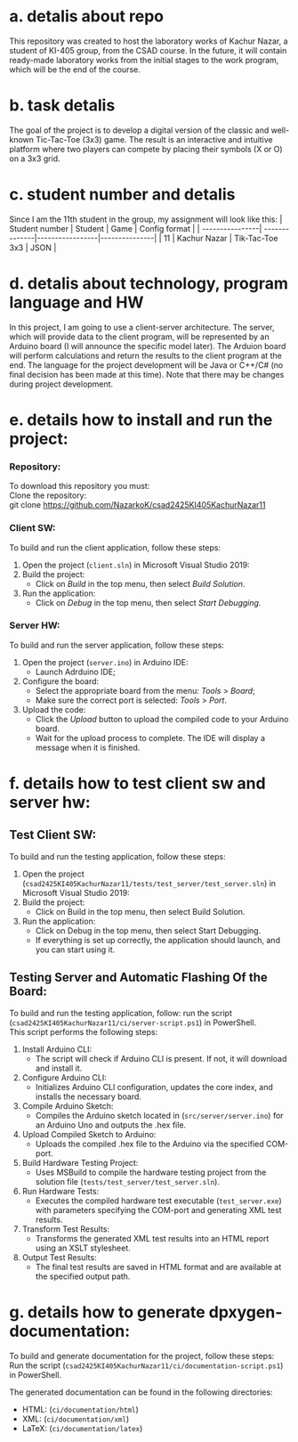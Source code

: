 # a. detalis about repo
  This repository was created to host the laboratory works of Kachur Nazar, a student of KI-405 group, from the CSAD course. In the future, it will contain ready-made laboratory works from the initial stages to the work program, which will be the end of the course.
	
# b. task detalis
  The goal of the project is to develop a digital version of the classic and well-known Tic-Tac-Toe (3x3) game. The result is an interactive and intuitive platform where two players can compete by placing their symbols (X or O) on a 3x3 grid.
	
# c. student number and detalis
  Since I am the 11th student in the group, my assignment will look like this:
  | Student number  | Student       | Game            | Config format |
  | ----------------| --------------|-----------------|---------------|
  | 11              | Kachur Nazar  | Tik-Tac-Toe 3x3 | JSON          |
	
# d. detalis about technology, program language and HW
  In this project, I am going to use a client-server architecture. The server, which will provide data to the client program, will be represented by an Arduino board (I will announce the specific model later). The Arduion board will perform calculations and return the results to the client program at the end. The language for the project development will be Java or C++/C# (no final decision has been made at this time). Note that there may be changes during project development.
  
# e. details how to install and run the project:
### Repository:
To download this repository you must:  
Clone the repository:  
git clone https://github.com/NazarkoK/csad2425KI405KachurNazar11 

### Client SW:
To build and run the client application, follow these steps:
1. Open the project (`client.sln`) in Microsoft Visual Studio 2019:
2. Build the project:
   - Click on *Build* in the top menu, then select *Build Solution*.
3. Run the application:
   - Click on *Debug* in the top menu, then select *Start Debugging*.

### Server HW:
To build and run the server application, follow these steps:
1. Open the project (`server.ino`) in Arduino IDE:
   - Launch Adrduino IDE;
2. Configure the board:
   - Select the appropriate board from the menu: *Tools* > *Board*;
   - Make sure the correct port is selected: *Tools* > *Port*.
3. Upload the code:
   - Click the *Upload* button to upload the compiled code to your Arduino board.
   - Wait for the upload process to complete. The IDE will display a message when it is finished.

# f. details how to test client sw and server hw:   
## Test Client SW:
To build and run the testing application, follow these steps:
1. Open the project (`csad2425KI405KachurNazar11/tests/test_server/test_server.sln`) in Microsoft Visual Studio 2019:
2. Build the project:
   - Click on Build in the top menu, then select Build Solution.
3. Run the application:
   - Click on Debug in the top menu, then select Start Debugging.
   - If everything is set up correctly, the application should launch, and you can start using it.

## Testing Server and Automatic Flashing Of the Board:  
To build and run the testing application, follow: run the script (`csad2425KI405KachurNazar11/ci/server-script.ps1`) in PowerShell.  
This script performs the following steps:
1. Install Arduino CLI: 
   - The script will check if Arduino CLI is present. If not, it will download and install it.
2. Configure Arduino CLI: 
   - Initializes Arduino CLI configuration, updates the core index, and installs the necessary board.
3. Compile Arduino Sketch: 
   - Compiles the Arduino sketch located in (`src/server/server.ino`) for an Arduino Uno and outputs the .hex file.
4. Upload Compiled Sketch to Arduino: 
   - Uploads the compiled .hex file to the Arduino via the specified COM-port.
5. Build Hardware Testing Project: 
   - Uses MSBuild to compile the hardware testing project from the solution file (`tests/test_server/test_server.sln`).
6. Run Hardware Tests: 
   - Executes the compiled hardware test executable (`test_server.exe`) with parameters specifying the COM-port and generating XML test results.
7. Transform Test Results: 
   - Transforms the generated XML test results into an HTML report using an XSLT stylesheet.
8. Output Test Results: 
   - The final test results are saved in HTML format and are available at the specified output path.

# g. details how to generate dpxygen-documentation:   

To build and generate documentation for the project, follow these steps:  
Run the script (`csad2425KI405KachurNazar11/ci/documentation-script.ps1`) in PowerShell.  

The generated documentation can be found in the following directories:
- HTML: (`ci/documentation/html`)
- XML: (`ci/documentation/xml`)
- LaTeX: (`ci/documentation/latex`)